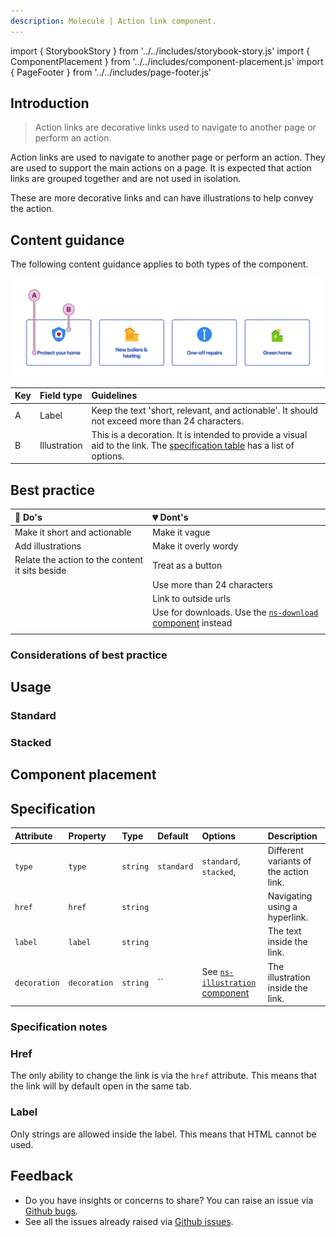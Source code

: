 ```yaml
---
description: Molecule | Action link component.
---
```


import { StorybookStory } from '../../includes/storybook-story.js'
import { ComponentPlacement } from '../../includes/component-placement.js'
import { PageFooter } from '../../includes/page-footer.js'

## Introduction

> Action links are decorative links used to navigate to another page or perform an action.

Action links are used to navigate to another page or perform an action. They are used to support the main actions on a page. It is expected that action links are grouped together and are not used in isolation.

These are more decorative links and can have illustrations to help convey the action.

## Content guidance

The following content guidance applies to both types of the component.

![Action link](images/ns-action-link/content-guidance-standard.webp)

| Key | Field type | Guidelines |
| :--- | :--- | :--- |
| A | Label | Keep the text 'short, relevant, and actionable'. It should not exceed more than 24 characters. |
| B | Illustration | This is a decoration. It is intended to provide a visual aid to the link. The [specification table](#specification) has a list of options. |




## Best practice

| 💚 Do's                                                                 | 💔 Dont's                                                                                |
| :--------------------------------------------------------------------- | :-------------------------------------------------------------------------------------- |
| Make it short and actionable                                           | Make it vague                                                                           |
| Add illustrations                                                      | Make it overly wordy                                                                    |
| Relate the action to the content it sits beside                        | Treat as a button                                                                       |
|                                                                        | Use more than 24 characters                                                             |
|                                                                        | Link to outside urls                                                                    |
|                                                                        | Use for downloads. Use the [`ns-download` component](../components/ns-download) instead |
|                                                                        |                                                                                         |

### Considerations of best practice

## Usage

### Standard

<StorybookStory story="components-ns-action-link--standard"></StorybookStory>

### Stacked

<StorybookStory story="components-ns-action-link--stacked"></StorybookStory>

## Component placement

<ComponentPlacement component="ns-action-link" parentComponents="ns-column"></ComponentPlacement>

## Specification

| Attribute | Property | Type     | Default       | Options                                                                      | Description                    |
| :-------- | :------- | :------- | :------------ | :--------------------------------------------------------------------------- | :----------------------------- |
| `type`    | `type`   | `string` | `standard`      | `standard`, `stacked`,                            | Different variants of the action link. |
| `href`    | `href`   | `string` |               |                                    | Navigating using a hyperlink.  |
| `label`   | `label`  | `string` |               |                                    | The text inside the link.      |
| `decoration` | `decoration` | `string` | `` |  See [`ns-illustration` component](../components/ns-illustration) | The illustration inside the link.       |

### Specification notes

### Href

The only ability to change the link is via the `href` attribute. This means that the link will by default open in the same tab.

### Label

Only strings are allowed inside the label. This means that HTML cannot be used.

## Feedback

* Do you have insights or concerns to share? You can raise an issue via [Github bugs](https://github.com/ConnectedHomes/nucleus/issues/new?assignees=&labels=Bug&template=a--bug-report.md&title=[bug]%2[ns-action-link]).
* See all the issues already raised via [Github issues](https://github.com/connectedHomes/nucleus/issues?utf8=%E2%9C%93&q=is%3Aopen+is%3Aissue+label%3ABug+[ns-action-link]).

<PageFooter></PageFooter>
